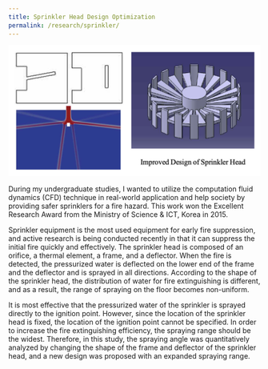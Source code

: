 ```yaml
---
title: Sprinkler Head Design Optimization
permalink: /research/sprinkler/
---
```


![Sprinkler Image 1](../../img/sprinkler_1.png)

During my undergraduate studies, I wanted to utilize the computation fluid dynamics (CFD) technique in real-world application and help society by providing safer sprinklers for a fire hazard. This work won the Excellent Research Award from the Ministry of Science & ICT, Korea in 2015.

Sprinkler equipment is the most used equipment for early fire suppression, and active research is being conducted recently in that it can suppress the initial fire quickly and effectively. The sprinkler head is composed of an orifice, a thermal element, a frame, and a deflector. When the fire is detected, the pressurized water is deflected on the lower end of the frame and the deflector and is sprayed in all directions. According to the shape of the sprinkler head, the distribution of water for fire extinguishing is different, and as a result, the range of spraying on the floor becomes non-uniform.

It is most effective that the pressurized water of the sprinkler is sprayed directly to the ignition point. However, since the location of the sprinkler head is fixed, the location of the ignition point cannot be specified. In order to increase the fire extinguishing efficiency, the spraying range should be the widest. Therefore, in this study, the spraying angle was quantitatively analyzed by changing the shape of the frame and deflector of the sprinkler head, and a new design was proposed with an expanded spraying range.
